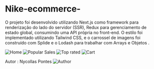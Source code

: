 # Nike-ecommerce-  
O projeto foi desenvolvido utilizando Next.js como framework para renderização do lado do servidor (SSR), Redux para gerenciamento de estado global, consumindo uma API própria no front-end. O estilo foi implementado utilizando Tailwind CSS, e o carrossel de imagens foi construído com Splide e o Lodash para trabalhar com Arrays e Objetos .

![Home](https://github.com/Nycollaspontes/Assets/blob/master/Nike/nike1.png)
![Popular Sales](https://github.com/Nycollaspontes/Assets/blob/master/Nike/nike2.png)
![Top rated](https://github.com/Nycollaspontes/Assets/blob/master/Nike/nike3.png)
![Cart](https://github.com/Nycollaspontes/Assets/blob/master/Nike/nike4.png)




Autor : Nycollas Pontes 
![Author](https://github.com/Nycollaspontes/Assets/blob/master/Minhafoto%20(2).jpeg)

